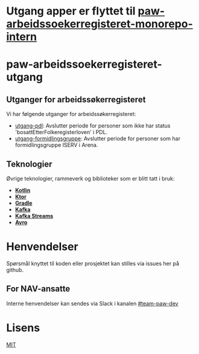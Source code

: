 # Utgang apper er flyttet til [paw-arbeidssoekerregisteret-monorepo-intern](https://github.com/navikt/paw-arbeidssoekerregisteret-monorepo-intern)

# paw-arbeidssoekerregisteret-utgang

## Utganger for arbeidssøkerregisteret

Vi har følgende utganger for arbeidssøkerregisteret:
- [utgang-pdl](/utgang-pdl/README.md): Avslutter periode for personer som ikke har status 'bosattEtterFolkeregisterloven' i PDL.
- [utgang-formidlingsgruppe](/utgang-formidlingsgruppe/README.md): Avslutter periode for personer som har formidlingsgruppe ISERV i Arena.

## Teknologier

Øvrige teknologier, rammeverk og biblioteker som er blitt tatt i bruk:

- [**Kotlin**](https://kotlinlang.org/)
- [**Ktor**](https://ktor.io/)
- [**Gradle**](https://gradle.org/)
- [**Kafka**](https://kafka.apache.org/)
- [**Kafka Streams**](https://kafka.apache.org/documentation/streams/)
- [**Avro**](https://avro.apache.org/docs/)

# Henvendelser

Spørsmål knyttet til koden eller prosjektet kan stilles via issues her på github.

## For NAV-ansatte

Interne henvendelser kan sendes via Slack i kanalen [#team-paw-dev](https://nav-it.slack.com/archives/CLTFAEW75)

# Lisens

[MIT](LICENSE)
